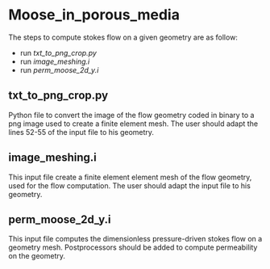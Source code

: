 # Moose_in_porous_media

The steps to compute stokes flow on a given geometry are as follow:

* run *txt_to_png_crop.py*
* run *image_meshing.i*
* run *perm_moose_2d_y.i*

## txt_to_png_crop.py

Python file to convert the image of the flow geometry coded in binary to a png image used to create a finite element mesh.
The user should adapt the lines 52-55 of the input file to his geometry.

## image_meshing.i

This input file create a finite element element mesh of the flow geometry, used for the flow computation.
The user should adapt the input file to his geometry.

## perm_moose_2d_y.i

This input file computes the dimensionless pressure-driven stokes flow on a geometry mesh. Postprocessors should be added to compute permeability on the geometry.
